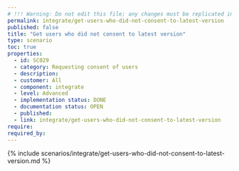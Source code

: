 ```yaml
---
# !!! Warning: Do not edit this file; any changes must be replicated in Excel !!! 
permalink: integrate/get-users-who-did-not-consent-to-latest-version
published: false
title: "Get users who did not consent to latest version"
type: scenario
toc: true
properties:
  - id: SC029
  - category: Requesting consent of users
  - description:
  - customer: All
  - component: integrate
  - level: Advanced
  - implementation status: DONE
  - documentation status: OPEN
  - published:
  - link: integrate/get-users-who-did-not-consent-to-latest-version
require:
required_by:
---
```


{% include scenarios/integrate/get-users-who-did-not-consent-to-latest-version.md %}
